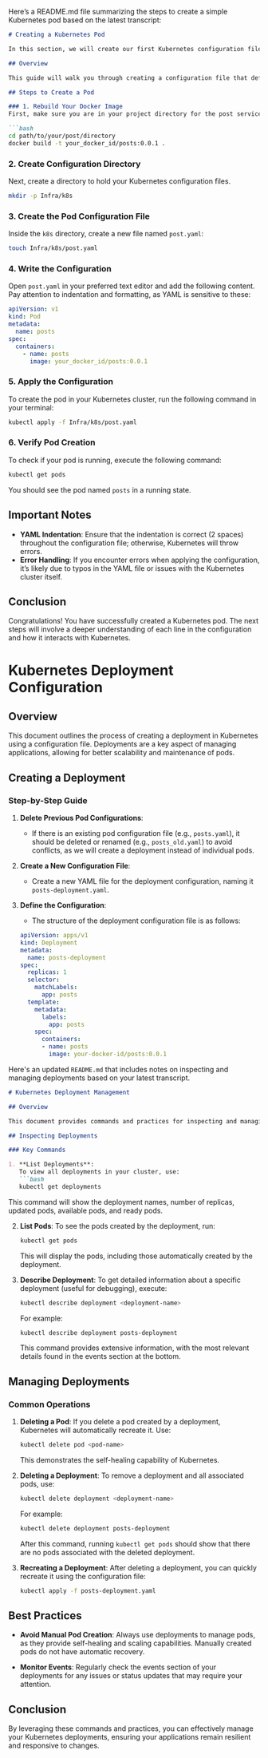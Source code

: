 Here’s a README.md file summarizing the steps to create a simple Kubernetes pod based on the latest transcript:

```markdown
# Creating a Kubernetes Pod

In this section, we will create our first Kubernetes configuration file to set up a simple pod for our post service.

## Overview

This guide will walk you through creating a configuration file that defines a pod running a container. We'll focus solely on the pod without any services or deployments.

## Steps to Create a Pod

### 1. Rebuild Your Docker Image
First, make sure you are in your project directory for the post service and rebuild your Docker image with an additional label for easier identification.

```bash
cd path/to/your/post/directory
docker build -t your_docker_id/posts:0.0.1 .
```

### 2. Create Configuration Directory
Next, create a directory to hold your Kubernetes configuration files.

```bash
mkdir -p Infra/k8s
```

### 3. Create the Pod Configuration File
Inside the `k8s` directory, create a new file named `post.yaml`:

```bash
touch Infra/k8s/post.yaml
```

### 4. Write the Configuration
Open `post.yaml` in your preferred text editor and add the following content. Pay attention to indentation and formatting, as YAML is sensitive to these:

```yaml
apiVersion: v1
kind: Pod
metadata:
  name: posts
spec:
  containers:
    - name: posts
      image: your_docker_id/posts:0.0.1
```

### 5. Apply the Configuration
To create the pod in your Kubernetes cluster, run the following command in your terminal:

```bash
kubectl apply -f Infra/k8s/post.yaml
```

### 6. Verify Pod Creation
To check if your pod is running, execute the following command:

```bash
kubectl get pods
```

You should see the pod named `posts` in a running state.

## Important Notes

- **YAML Indentation**: Ensure that the indentation is correct (2 spaces) throughout the configuration file; otherwise, Kubernetes will throw errors.
- **Error Handling**: If you encounter errors when applying the configuration, it’s likely due to typos in the YAML file or issues with the Kubernetes cluster itself.

## Conclusion

Congratulations! You have successfully created a Kubernetes pod. The next steps will involve a deeper understanding of each line in the configuration and how it interacts with Kubernetes.

# Kubernetes Deployment Configuration

## Overview

This document outlines the process of creating a deployment in Kubernetes using a configuration file. Deployments are a key aspect of managing applications, allowing for better scalability and maintenance of pods.

## Creating a Deployment

### Step-by-Step Guide

1. **Delete Previous Pod Configurations**:
   - If there is an existing pod configuration file (e.g., `posts.yaml`), it should be deleted or renamed (e.g., `posts_old.yaml`) to avoid conflicts, as we will create a deployment instead of individual pods.

2. **Create a New Configuration File**:
   - Create a new YAML file for the deployment configuration, naming it `posts-deployment.yaml`.

3. **Define the Configuration**:
   - The structure of the deployment configuration file is as follows:

   ```yaml
   apiVersion: apps/v1
   kind: Deployment
   metadata:
     name: posts-deployment
   spec:
     replicas: 1
     selector:
       matchLabels:
         app: posts
     template:
       metadata:
         labels:
           app: posts
       spec:
         containers:
         - name: posts
           image: your-docker-id/posts:0.0.1
      ```
Here's an updated `README.md` that includes notes on inspecting and managing deployments based on your latest transcript. 

```markdown
# Kubernetes Deployment Management

## Overview

This document provides commands and practices for inspecting and managing Kubernetes deployments. Understanding how to interact with deployments is crucial for effective application management.

## Inspecting Deployments

### Key Commands

1. **List Deployments**:
   To view all deployments in your cluster, use:
   ```bash
   kubectl get deployments
   ```
   This command will show the deployment names, number of replicas, updated pods, available pods, and ready pods.

2. **List Pods**:
   To see the pods created by the deployment, run:
   ```bash
   kubectl get pods
   ```
   This will display the pods, including those automatically created by the deployment.

3. **Describe Deployment**:
   To get detailed information about a specific deployment (useful for debugging), execute:
   ```bash
   kubectl describe deployment <deployment-name>
   ```
   For example:
   ```bash
   kubectl describe deployment posts-deployment
   ```
   This command provides extensive information, with the most relevant details found in the events section at the bottom.

## Managing Deployments

### Common Operations

1. **Deleting a Pod**:
   If you delete a pod created by a deployment, Kubernetes will automatically recreate it. Use:
   ```bash
   kubectl delete pod <pod-name>
   ```
   This demonstrates the self-healing capability of Kubernetes.

2. **Deleting a Deployment**:
   To remove a deployment and all associated pods, use:
   ```bash
   kubectl delete deployment <deployment-name>
   ```
   For example:
   ```bash
   kubectl delete deployment posts-deployment
   ```
   After this command, running `kubectl get pods` should show that there are no pods associated with the deleted deployment.

3. **Recreating a Deployment**:
   After deleting a deployment, you can quickly recreate it using the configuration file:
   ```bash
   kubectl apply -f posts-deployment.yaml
   ```

## Best Practices

- **Avoid Manual Pod Creation**: Always use deployments to manage pods, as they provide self-healing and scaling capabilities. Manually created pods do not have automatic recovery.

- **Monitor Events**: Regularly check the events section of your deployments for any issues or status updates that may require your attention.

## Conclusion

By leveraging these commands and practices, you can effectively manage your Kubernetes deployments, ensuring your applications remain resilient and responsive to changes.
